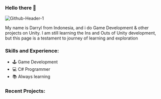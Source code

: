 ### Hello there 👋

<img src="https://i.ibb.co/StZVwQN/Github-Header-1.png" alt="Github-Header-1" border="0">

My name is Darryl from Indonesia, and i do Game Development & other projects on Unity. I am still learning the Ins and Outs of Unity development, but this page is a testament to journey of learning and exploration



### Skills and Experience:
* 🕹️ Game Development
* 💻 C# Programmer
* 📚 Always learning 


### Recent Projects:
